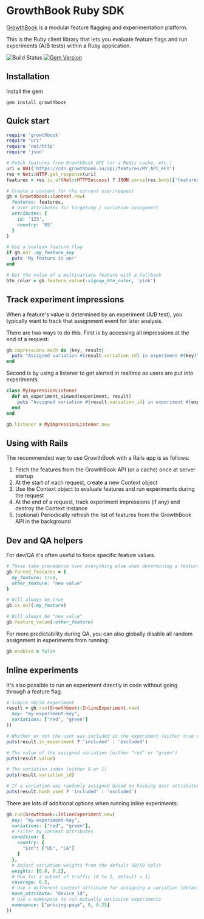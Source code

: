 # GrowthBook Ruby SDK

[GrowthBook](https://www.growthbook.io) is a modular feature flagging and experimentation platform.

This is the Ruby client library that lets you evaluate feature flags and run experiments (A/B tests) within a Ruby application.

![Build Status](https://github.com/growthbook/growthbook-ruby/workflows/Build/badge.svg) [![Gem Version](https://badge.fury.io/rb/growthbook.svg)](https://badge.fury.io/rb/growthbook)

## Installation

Install the gem

`gem install growthbook`

## Quick start

```ruby
require 'growthbook'
require 'uri'
require 'net/http'
require 'json'

# Fetch features from GrowthBook API (or a Redis cache, etc.)
uri = URI('https://cdn.growthbook.io/api/features/MY_API_KEY')
res = Net::HTTP.get_response(uri)
features = res.is_a?(Net::HTTPSuccess) ? JSON.parse(res.body)['features'] : nil

# Create a context for the current user/request
gb = Growthbook::Context.new(
  features: features,
  # User attributes for targeting / variation assignment
  attributes: {
    id: '123',
    country: 'US'
  }
)

# Use a boolean feature flag
if gb.on? :my_feature_key
  puts 'My feature is on!'
end

# Get the value of a multivariate feature with a fallback
btn_color = gb.feature_value(:signup_btn_color, 'pink')
```

## Track experiment impressions

When a feature's value is determined by an experiment (A/B test), you typically want to track that assignment event for later analysis.

There are two ways to do this. First is by accessing all impressions at the end of a request:

```ruby
gb.impressions.each do |key, result|
  puts "Assigned variation #{result.variation_id} in experiment #{key}"
end
```

Second is by using a listener to get alerted in realtime as users are put into experiments:

```ruby
class MyImpressionListener
  def on_experiment_viewed(experiment, result)
    puts "Assigned variation #{result.variation_id} in experiment #{experiment.key}"
  end
end

gb.listener = MyImpressionListener.new
```
## Using with Rails

The recommended way to use GrowthBook with a Rails app is as follows:

1. Fetch the features from the GrowthBook API (or a cache) once at server startup
2. At the start of each request, create a new Context object
3. Use the Context object to evaluate features and run experiments during the request
4. At the end of a request, track experiment impressions (if any) and destroy the Context instance
5. (optional) Periodically refresh the list of features from the GrowthBook API in the background

## Dev and QA helpers

For dev/QA it's often useful to force specific feature values.

```ruby
# These take precedence over everything else when determining a feature's value
gb.forced_features = {
  my_feature: true,
  other_feature: "new value"
}

# Will always be true
gb.is_on?(:my_feature)

# Will always be "new value"
gb.feature_value(:other_feature)
```

For more predictability during QA, you can also globally disable all random assignment in experiments from running:

```ruby
gb.enabled = false
```

## Inline experiments

It's also possible to run an experiment directly in code without going through a feature flag.

```ruby
# Simple 50/50 experiment
result = gb.run(Growthbook::InlineExperiment.new(
  key: "my-experiment-key",
  variations: ["red", "green"]
))

# Whether or not the user was included in the experiment (either true or false)
puts(result.in_experiment ? 'included' : 'excluded')

# The value of the assigned variation (either "red" or "green")
puts(result.value)

# The variation index (either 0 or 1)
puts(result.variation_id)

# If a variation was randomly assigned based on hashing user attributes (either true or false)
puts(result.hash_used ? 'included' : 'excluded')
```

There are lots of additional options when running inline experiments:

```ruby
gb.run(Growthbook::InlineExperiment.new(
  key: "my-experiment-key",
  variations: ["red", "green"],
  # Filter by context attributes
  condition: {
    country: {
      "$in": ["US", "CA"]
    }
  },
  # Adjust variation weights from the default 50/50 split
  weights: [0.8, 0.2],
  # Run for a subset of traffic (0 to 1, default = 1)
  coverage: 0.5,
  # Use a different context attribute for assigning a variation (default = "id")
  hash_attribute: "device_id",
  # Use a namespace to run mutually exclusive experiments
  namespace: ["pricing-page", 0, 0.25]
))
```